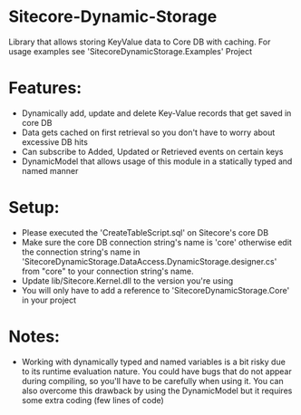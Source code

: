 # Sitecore-Dynamic-Storage
Library that allows storing KeyValue data to Core DB with caching.
For usage examples see 'SitecoreDynamicStorage.Examples' Project

# Features:
- Dynamically add, update and delete Key-Value records that get saved in core DB
- Data gets cached on first retrieval so you don't have to worry about excessive DB hits
- Can subscribe to Added, Updated or Retrieved events on certain keys
- DynamicModel that allows usage of this module in a statically typed and named manner

# Setup:
- Please executed the 'CreateTableScript.sql' on Sitecore's core DB
- Make sure the core DB connection string's name is 'core' otherwise edit the connection string's name in 'SitecoreDynamicStorage.DataAccess.DynamicStorage.designer.cs' from "core" to your connection string's name.
- Update lib/Sitecore.Kernel.dll to the version you're using
- You will only have to add a reference to 'SitecoreDynamicStorage.Core' in your project

# Notes:
- Working with dynamically typed and named variables is a bit risky due to its runtime evaluation nature. You could have bugs that do not appear during compiling, so you'll have to be carefully when using it. You can also overcome this drawback by using the DynamicModel but it requires some extra coding (few lines of code)
